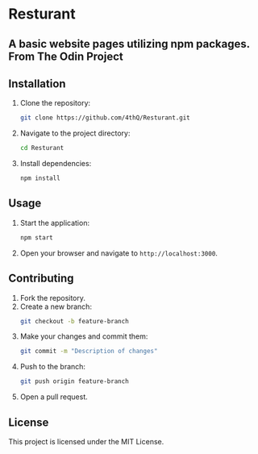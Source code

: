 # Resturant 

## A basic website pages utilizing npm packages. From The Odin Project

## Installation
1. Clone the repository:
    ```bash
    git clone https://github.com/4thQ/Resturant.git
    ```
2. Navigate to the project directory:
    ```bash
    cd Resturant
    ```
3. Install dependencies:
    ```bash
    npm install
    ```

## Usage
1. Start the application:
    ```bash
    npm start
    ```
2. Open your browser and navigate to `http://localhost:3000`.

## Contributing
1. Fork the repository.
2. Create a new branch:
    ```bash
    git checkout -b feature-branch
    ```
3. Make your changes and commit them:
    ```bash
    git commit -m "Description of changes"
    ```
4. Push to the branch:
    ```bash
    git push origin feature-branch
    ```
5. Open a pull request.

## License
This project is licensed under the MIT License.
